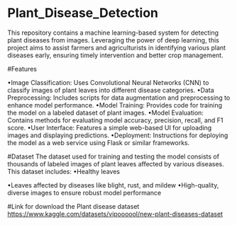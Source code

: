 # Plant_Disease_Detection
This repository contains a machine learning-based system for detecting plant diseases from images. Leveraging the power of deep learning, this project aims to assist farmers and agriculturists in identifying various plant diseases early, ensuring timely intervention and better crop management.

#Features

•Image Classification: Uses Convolutional Neural Networks (CNN) to classify images of plant leaves into different disease categories.
•Data Preprocessing: Includes scripts for data augmentation and preprocessing to enhance model performance.
•Model Training: Provides code for training the model on a labeled dataset of plant images.
•Model Evaluation: Contains methods for evaluating model accuracy, precision, recall, and F1 score.
•User Interface: Features a simple web-based UI for uploading images and displaying predictions.
•Deployment: Instructions for deploying the model as a web service using Flask or similar frameworks.

#Dataset
The dataset used for training and testing the model consists of thousands of labeled images of plant leaves affected by various diseases. This dataset includes:
•Healthy leaves

•Leaves affected by diseases like blight, rust, and mildew
•High-quality, diverse images to ensure robust model performance

#Link for download the Plant disease dataset
https://www.kaggle.com/datasets/vipoooool/new-plant-diseases-dataset
